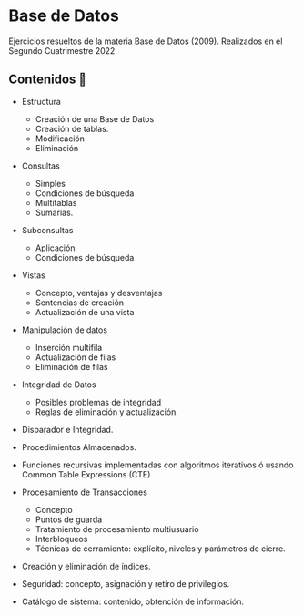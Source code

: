 # Base de Datos
Ejercicios resueltos de la materia Base de Datos (2009). Realizados en el Segundo Cuatrimestre 2022

## Contenidos :open_book:
* Estructura
  * Creación de una Base de Datos
  * Creación de tablas.
  * Modificación
  * Eliminación

* Consultas 
  * Simples
  * Condiciones de búsqueda
  * Multitablas
  * Sumarias.

* Subconsultas
  * Aplicación
  * Condiciones de búsqueda

* Vistas
  * Concepto, ventajas y desventajas
  * Sentencias de creación
  * Actualización de una vista

* Manipulación de datos
  * Inserción multifila
  * Actualización de filas
  * Eliminación de filas

* Integridad de Datos
  * Posibles problemas de integridad
  * Reglas de eliminación y actualización.
   
* Disparador e Integridad.
  
* Procedimientos Almacenados.
  
* Funciones recursivas implementadas con algoritmos iterativos ó usando Common Table Expressions (CTE)
  
* Procesamiento de Transacciones
  * Concepto
  * Puntos de guarda
  * Tratamiento de procesamiento multiusuario
  * Interbloqueos
  * Técnicas de cerramiento: explícito, niveles y parámetros de cierre.
 
* Creación y eliminación de índices.
  
* Seguridad: concepto, asignación y retiro de privilegios.
  
* Catálogo de sistema: contenido, obtención de información. 

